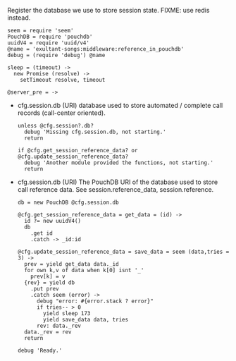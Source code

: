 Register the database we use to store session state.
FIXME: use redis instead.

    seem = require 'seem'
    PouchDB = require 'pouchdb'
    uuidV4 = require 'uuid/v4'
    @name = 'exultant-songs:middleware:reference_in_pouchdb'
    debug = (require 'debug') @name

    sleep = (timeout) ->
      new Promise (resolve) ->
        setTimeout resolve, timeout

    @server_pre = ->

* cfg.session.db (URI) database used to store automated / complete call records (call-center oriented).

      unless @cfg.session?.db?
        debug 'Missing cfg.session.db, not starting.'
        return

      if @cfg.get_session_reference_data? or @cfg.update_session_reference_data?
        debug 'Another module provided the functions, not starting.'
        return

* cfg.session.db (URI) The PouchDB URI of the database used to store call reference data. See session.reference_data, session.reference.

      db = new PouchDB @cfg.session.db

      @cfg.get_session_reference_data = get_data = (id) ->
        id ?= new uuidV4()
        db
          .get id
          .catch -> _id:id

      @cfg.update_session_reference_data = save_data = seem (data,tries = 3) ->
        prev = yield get_data data._id
        for own k,v of data when k[0] isnt '_'
          prev[k] = v
        {rev} = yield db
          .put prev
          .catch seem (error) ->
            debug "error: #{error.stack ? error}"
            if tries-- > 0
              yield sleep 173
              yield save_data data, tries
            rev: data._rev
        data._rev = rev
        return

      debug 'Ready.'

